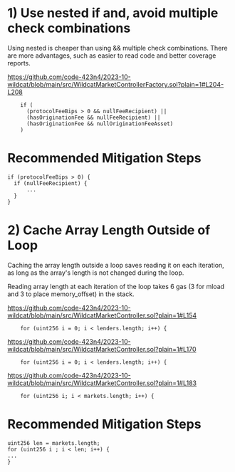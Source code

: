 
# 1) Use nested if and, avoid multiple check combinations

Using nested is cheaper than using && multiple check combinations. There are more advantages, such as easier to read code and better coverage reports.

https://github.com/code-423n4/2023-10-wildcat/blob/main/src/WildcatMarketControllerFactory.sol?plain=1#L204-L208
```
    if (
      (protocolFeeBips > 0 && nullFeeRecipient) ||
      (hasOriginationFee && nullFeeRecipient) ||
      (hasOriginationFee && nullOriginationFeeAsset)
    )
```


# Recommended Mitigation Steps

```
if (protocolFeeBips > 0) {
  if (nullFeeRecipient) {
      ...
  }
}
```



# 2) Cache Array Length Outside of Loop

Caching the array length outside a loop saves reading it on each iteration, as long as the array's length is not changed during the loop.

Reading array length at each iteration of the loop takes 6 gas (3 for mload and 3 to place memory_offset) in the stack.

https://github.com/code-423n4/2023-10-wildcat/blob/main/src/WildcatMarketController.sol?plain=1#L154
```
    for (uint256 i = 0; i < lenders.length; i++) {
```

https://github.com/code-423n4/2023-10-wildcat/blob/main/src/WildcatMarketController.sol?plain=1#L170
```
    for (uint256 i = 0; i < lenders.length; i++) {
```

https://github.com/code-423n4/2023-10-wildcat/blob/main/src/WildcatMarketController.sol?plain=1#L183
```
    for (uint256 i; i < markets.length; i++) {
```

# Recommended Mitigation Steps
```
uint256 len = markets.length;
for (uint256 i ; i < len; i++) {
...
}
```
